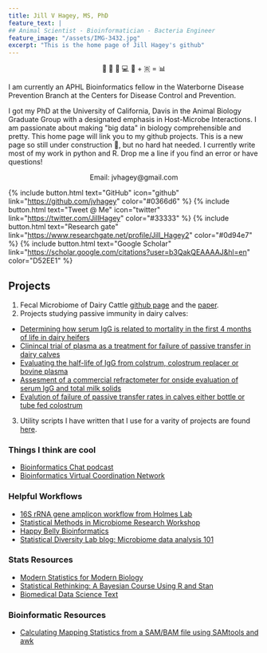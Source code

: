 ```yaml
---
title: Jill V Hagey, MS, PhD
feature_text: |
## Animal Scientist - Bioinformatician - Bacteria Engineer
feature_image: "/assets/IMG-3432.jpg"
excerpt: "This is the home page of Jill Hagey's github"
---
```


<center>
🐄 💩 🧬 💻 🐍 + 🇷 = 📊
</center>
                                                
I am currently an APHL Bioinformatics fellow in the Waterborne Disease Prevention Branch at the Centers for Disease Control and Prevention. 

I got my PhD at the University of California, Davis in the Animal Biology Graduate Group with a designated emphasis in Host-Microbe Interactions. I am passionate about making "big data" in biology comprehensible and pretty. This home page will link you to my github projects. This is a new page so still under construction 👷, but no hard hat needed. I currently write most of my work in python and R. Drop me a line if you find an error or have questions!

<center>
Email: jvhagey@gmail.com
</center>

{% include button.html text="GitHub" icon="github" link="https://github.com/jvhagey" color="#0366d6" %} {% include button.html text="Tweet @ Me" icon="twitter" link="https://twitter.com/JillHagey" color="#33333" %} {% include button.html text="Research gate" link="https://www.researchgate.net/profile/Jill_Hagey2" color="#0d94e7" %} {% include button.html text="Google Scholar" link="https://scholar.google.com/citations?user=b3QakQEAAAAJ&hl=en" color="D52EE1" %}

## Projects
1. Fecal Microbiome of Dairy Cattle [github page](https://github.com/jvhagey/CDRF-CA_Dairy_Fecal_Microbiome) and the [paper](https://www.frontiersin.org/articles/10.3389/fmicb.2019.01093/full).  
2. Projects studying passive immunity in dairy calves:  
  - [Determining how serum IgG is related to mortality in the first 4 months of life in dairy heifers](http://doi.org/10.1017/S0022029915000503)  
  - [Clinincal trial of plasma as a treatment for failure of passive transfer in dairy calves](doi:10.1111/jvim.12586)  
  - [Evaluating the half-life of IgG from colstrum, colostrum replacer or bovine plasma](doi:10.1016/j.vetimm.2014.01.008)  
  - [Assesment of a commercial refractometer for onside evaluation of serum IgG and total milk solids](doi:10.1186/s12917-014-0178-7)  
  - [Evalution of failure of passive transfer rates in calves either bottle or tube fed colostrum](doi:10.2460/javma.241.1.104)  
3. Utility scripts I have written that I use for a varity of projects are found [here](https://github.com/jvhagey/Utility_Scripts).

### Things I think are cool
- [Bioinformatics Chat podcast](https://bioinformatics.chat/) 
- [Bioinformatics Virtual Coordination Network](https://biovcnet.github.io/)

### Helpful Workflows
- [16S rRNA gene amplicon workflow from Holmes Lab](https://www.bioconductor.org/help/course-materials/2017/BioC2017/Day1/Workshops/Microbiome/MicrobiomeWorkflowII.html#different_ordination_projections)
- [Statistical Methods in Microbiome Research Workshop](http://web.stanford.edu/class/bios221/Pune/index.html#schedule_(all_5_days_follow_this_structure))
- [Happy Belly Bioinformatics](https://astrobiomike.github.io/)
- [Statistical Diversity Lab blog: Microbiome data analysis 101](http://statisticaldiversitylab.com/blog/167093)

### Stats Resources
- [Modern Statistics for Modern Biology](http://web.stanford.edu/class/bios221/book/introduction.html)
- [Statistical Rethinking: A Bayesian Course Using R and Stan](https://github.com/rmcelreath/statrethinking_winter2019)
- [Biomedical Data Science Text](http://genomicsclass.github.io/book/)

### Bioinformatic Resources
- [Calculating Mapping Statistics from a SAM/BAM file using SAMtools and awk](https://sarahpenir.github.io/bioinformatics/awk/calculating-mapping-stats-from-a-bam-file-using-samtools-and-awk/)
